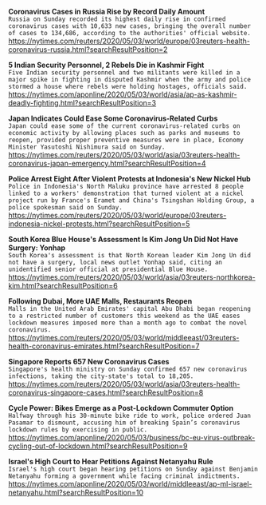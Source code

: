 **Coronavirus Cases in Russia Rise by Record Daily Amount**\
`Russia on Sunday recorded its highest daily rise in confirmed coronavirus cases with 10,633 new cases, bringing the overall number of cases to 134,686, according to the authorities' official website.`\
https://nytimes.com/reuters/2020/05/03/world/europe/03reuters-health-coronavirus-russia.html?searchResultPosition=2

**5 Indian Security Personnel, 2 Rebels Die in Kashmir Fight**\
`Five Indian security personnel and two militants were killed in a major spike in fighting in disputed Kashmir when the army and police stormed a house where rebels were holding hostages, officials said. `\
https://nytimes.com/aponline/2020/05/03/world/asia/ap-as-kashmir-deadly-fighting.html?searchResultPosition=3

**Japan Indicates Could Ease Some Coronavirus-Related Curbs**\
`Japan could ease some of the current coronavirus-related curbs on economic activity by allowing places such as parks and museums to reopen, provided proper preventive measures were in place, Economy Minister Yasutoshi Nishimura said on Sunday. `\
https://nytimes.com/reuters/2020/05/03/world/asia/03reuters-health-coronavirus-japan-emergency.html?searchResultPosition=4

**Police Arrest Eight After Violent Protests at Indonesia's New Nickel Hub**\
`Police in Indonesia's North Maluku province have arrested 8 people linked to a workers' demonstration that turned violent at a nickel project run by France's Eramet and China's Tsingshan Holding Group, a police spokesman said on Sunday.`\
https://nytimes.com/reuters/2020/05/03/world/europe/03reuters-indonesia-nickel-protests.html?searchResultPosition=5

**South Korea Blue House's Assessment Is Kim Jong Un Did Not Have Surgery: Yonhap**\
`South Korea's assessment is that North Korean leader Kim Jong Un did not have a surgery, local news outlet Yonhap said, citing an unidentified senior official at presidential Blue House.`\
https://nytimes.com/reuters/2020/05/03/world/asia/03reuters-northkorea-kim.html?searchResultPosition=6

**Following Dubai, More UAE Malls, Restaurants Reopen**\
`Malls in the United Arab Emirates' capital Abu Dhabi began reopening to a restricted number of customers this weekend as the UAE eases lockdown measures imposed more than a month ago to combat the novel coronavirus.`\
https://nytimes.com/reuters/2020/05/03/world/middleeast/03reuters-health-coronavirus-emirates.html?searchResultPosition=7

**Singapore Reports 657 New Coronavirus Cases**\
`Singapore's health ministry on Sunday confirmed 657 new coronavirus infections, taking the city-state's total to 18,205.`\
https://nytimes.com/reuters/2020/05/03/world/asia/03reuters-health-coronavirus-singapore-cases.html?searchResultPosition=8

**Cycle Power: Bikes Emerge as a Post-Lockdown Commuter Option**\
`Halfway through his 30-minute bike ride to work, police ordered Juan Pasamar to dismount, accusing him of breaking Spain’s coronavirus lockdown rules by exercising in public.`\
https://nytimes.com/aponline/2020/05/03/business/bc-eu-virus-outbreak-cycling-out-of-lockdown.html?searchResultPosition=9

**Israel's High Court to Hear Petitions Against Netanyahu Rule**\
`Israel's high court began hearing petitions on Sunday against Benjamin Netanyahu forming a government while facing criminal indictments.`\
https://nytimes.com/aponline/2020/05/03/world/middleeast/ap-ml-israel-netanyahu.html?searchResultPosition=10

